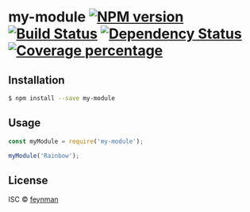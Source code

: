 # my-module [![NPM version][npm-image]][npm-url] [![Build Status][travis-image]][travis-url] [![Dependency Status][daviddm-image]][daviddm-url] [![Coverage percentage][coveralls-image]][coveralls-url]
> 

## Installation

```sh
$ npm install --save my-module
```

## Usage

```js
const myModule = require('my-module');

myModule('Rainbow');
```
## License

ISC © [feynman]()


[npm-image]: https://badge.fury.io/js/my-module.svg
[npm-url]: https://npmjs.org/package/my-module
[travis-image]: https://travis-ci.com/onlyLucky/my-module.svg?branch=master
[travis-url]: https://travis-ci.com/onlyLucky/my-module
[daviddm-image]: https://david-dm.org/onlyLucky/my-module.svg?theme=shields.io
[daviddm-url]: https://david-dm.org/onlyLucky/my-module
[coveralls-image]: https://coveralls.io/repos/onlyLucky/my-module/badge.svg
[coveralls-url]: https://coveralls.io/r/onlyLucky/my-module
